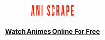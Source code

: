 <h1 align="center"><a href="https://ani-scrape.vercel.app"><img src="https://raw.githubusercontent.com/omega-scans/ani-scraper/main/static/img/headerr.png"></a></h1>
<h2 align="center"><a href="https://ani-scrape.vercel.app"><b>Watch Animes Online For Free</b></a></h4>


